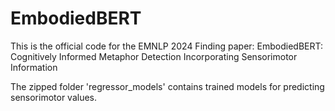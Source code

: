 # EmbodiedBERT
This is the official code for the EMNLP 2024 Finding paper: EmbodiedBERT: Cognitively Informed Metaphor Detection Incorporating Sensorimotor Information

The zipped folder 'regressor_models' contains trained models for predicting sensorimotor values.
